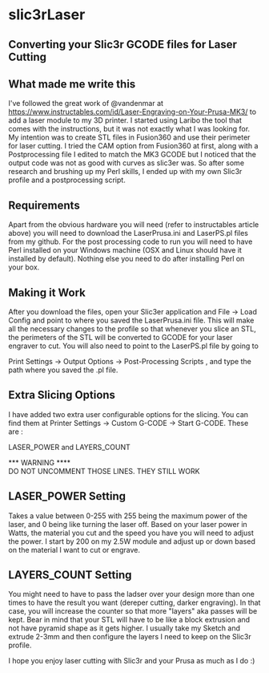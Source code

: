 # slic3rLaser
Converting your Slic3r GCODE files for Laser Cutting
----------------------------------------------------

What made me write this
-----------------------
I've followed the great work of @vandenmar at https://www.instructables.com/id/Laser-Engraving-on-Your-Prusa-MK3/ to add a laser module to my 3D printer. I started using Laribo the tool that comes with the instructions, but it was not exactly what I 
was looking for. My intention was to create STL files in Fusion360 and use their perimeter for laser cutting. I tried the CAM option from Fusion360 at first, along with a Postprocessing file I edited to match the MK3 GCODE but I noticed that the output code was not as good with curves as slic3er was. So after some research and brushing up my Perl skills, I ended up with my own Slic3r profile and a postprocessing script. 

Requirements
------------
Apart from the obvious hardware you will need (refer to instructables article above) you will need to download the LaserPrusa.ini and LaserPS.pl files from my github. For the post processing code to run you will need to have Perl installed on your Windows machine (OSX and Linux should have it installed by default). Nothing else you need to do after installing Perl on your box.

Making it Work
--------------
After you download the files, open your Slic3er application and File -> Load Config and point to where you saved the LaserPrusa.ini file. This will make all the necessary changes to the profile so that whenever you slice an STL, the perimeters of the STL will be converted to GCODE for your laser engraver to cut. You will also need to point to the LaserPS.pl file by going to 

Print Settings -> Output Options -> Post-Processing Scripts , and type the path where you saved the .pl file.

Extra Slicing Options
---------------------
I have added two extra user configurable options for the slicing. You can find them at Printer Settings -> Custom G-CODE -> Start G-CODE. These are :

LASER_POWER and LAYERS_COUNT

*** WARNING ****	
DO NOT UNCOMMENT THOSE LINES. THEY STILL WORK

LASER_POWER Setting
-------------------
Takes a value between 0-255 with 255 being the maximum power of the laser, and 0 being like turning the laser off. Based on your laser power in Watts, the material you cut and the speed you have you will need to adjust the power. I start by 200 on my 2.5W module and adjust up or down based on the material I want to cut or engrave.

LAYERS_COUNT Setting
--------------------
You might need to have to pass the ladser over your design more than one times to have the result you want (dereper cutting, darker engraving). In that case, you will increase the counter so that more "layers" aka passes will be kept. Bear in mind that your STL will have to be like a block extrusion and not have pyramid shape as it gets higher. I usually take my Sketch and extrude 2-3mm and then configure the layers I need to keep on the Slic3r profile.



I hope you enjoy laser cutting with Slic3r and your Prusa as much as I do :)
